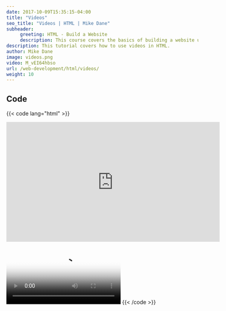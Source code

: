 ```yaml
---
date: 2017-10-09T15:35:15-04:00
title: "Videos"
seo_title: "Videos | HTML | Mike Dane"
subheader:
     greeting: HTML - Build a Website
     description: This course covers the basics of building a website using HTML. Work your way through the videos/articles and I'll teach you everything you need to know to create a basic website!
description: This tutorial covers how to use videos in HTML.
author: Mike Dane
image: videos.png
video: M_vEI64hbso
url: /web-development/html/videos/
weight: 10
---
```


## Code

{{< code lang="html" >}}
<iframe width="560"
        height="315"
        src="https://www.youtube.com/embed/M_vEI64hbso"
        frameborder="0"
        gesture="media"
        allow="encrypted-media"
        allowfullscreen>
</iframe>

<video src="myvideo.mp4"
       autoplay
       controls
       width="300"
       poster="video-poster.jpg">
</video>
{{< /code >}}